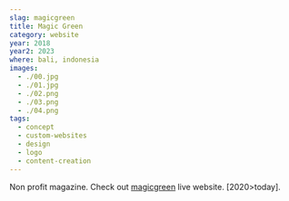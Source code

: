 ```yaml
---
slag: magicgreen
title: Magic Green
category: website
year: 2018
year2: 2023
where: bali, indonesia
images:
  - ./00.jpg
  - ./01.jpg
  - ./02.png
  - ./03.png
  - ./04.png
tags:
  - concept
  - custom-websites
  - design
  - logo
  - content-creation
---
```


Non profit magazine.
Check out [magicgreen](https://magicgreen.junglestar.org?source=rokma.com) live website.
[2020>today].
